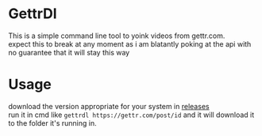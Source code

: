 # GettrDl

This is a simple command line tool to yoink videos from gettr.com.<br>
expect this to break at any moment as i am blatantly poking at the api with no guarantee that it will stay this way

# Usage

download the version appropriate for your system in [releases](https://github.com/RinLovesYou/gettrdl/releases/latest)<br>
run it in cmd like `gettrdl https://gettr.com/post/id` and it will download it to the folder it's running in.
